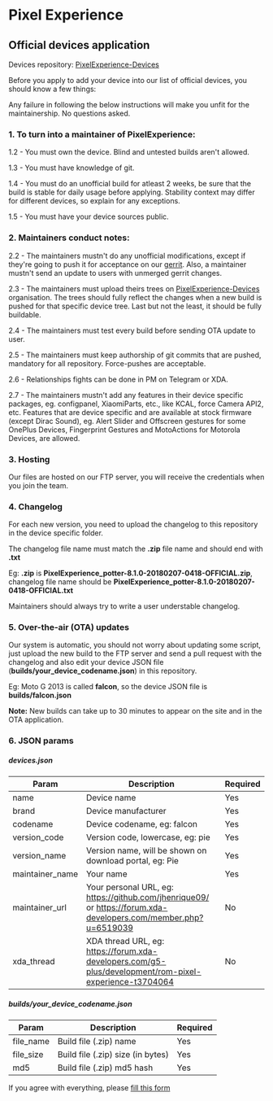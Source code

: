 # Pixel Experience
## Official devices application

Devices repository: [PixelExperience-Devices](https://github.com/PixelExperience-Devices)

Before you apply to add your device into our list of official devices, you should know a few things:

Any failure in following the below instructions will make you unfit for the maintainership. No questions asked.

### 1. To turn into a maintainer of PixelExperience:

1.2 - You must own the device. Blind and untested builds aren't allowed.

1.3 - You must have knowledge of git.

1.4 - You must do an unofficial build for atleast 2 weeks,  be sure that the build is stable for daily usage before applying. Stability context may differ for different devices, so explain for any exceptions.

1.5 - You must have your device sources public.

### 2. Maintainers conduct notes:

2.2 - The maintainers mustn't do any unofficial modifications, except if they're going to push it for acceptance on our [gerrit](https://gerrit.pixelexperience.org).
Also, a maintainer mustn't send an update to users with unmerged gerrit changes.

2.3 - The maintainers must upload theirs trees on [PixelExperience-Devices](https://github.com/PixelExperience-Devices) organisation. The trees should fully reflect the changes when a new build is pushed for that specific device tree. Last but not the least, it should be fully buildable.

2.4 - The maintainers must test every build before sending OTA update to user.

2.5 - The maintainers must keep authorship of git commits that are pushed, mandatory for all repository. Force-pushes are acceptable.

2.6 - Relationships fights can be done in PM on Telegram or XDA.

2.7 - The maintainers mustn't add any features in their device specific packages, eg. configpanel, XiaomiParts, etc., like KCAL, force Camera API2, etc. Features that are device specific and are available at stock firmware (except Dirac Sound), eg. Alert Slider and Offscreen gestures for some OnePlus Devices, Fingerprint Gestures and MotoActions for Motorola Devices, are allowed.

### 3. Hosting

Our files are hosted on our FTP server, you will receive the credentials when you join the team.

### 4. Changelog
For each new version, you need to upload the changelog to this repository in the device specific folder.

The changelog file name must match the **.zip** file name and should end with **.txt**

Eg: **.zip** is **PixelExperience_potter-8.1.0-20180207-0418-OFFICIAL.zip**, changelog file name should be **PixelExperience_potter-8.1.0-20180207-0418-OFFICIAL.txt**

Maintainers should always try to write a user understable changelog.

### 5. Over-the-air (OTA) updates
Our system is automatic, you should not worry about updating some script, just upload the new build to the FTP server and send a pull request with the changelog and also edit your device JSON file (**builds/your_device_codename.json**) in this repository.

Eg: Moto G 2013 is called **falcon**, so the device JSON file is **builds/falcon.json**

**Note:** New builds can take up to 30 minutes to appear on the site and in the OTA application.

### 6. JSON params

##### devices.json
| Param | Description | Required |
|--|--|--|
| name | Device name | Yes |
| brand | Device manufacturer | Yes |
| codename | Device codename, eg: falcon | Yes |
| version_code | Version code, lowercase, eg: pie | Yes |
| version_name | Version name, will be shown on download portal, eg: Pie | Yes |
| maintainer_name | Your name | Yes |
| maintainer_url | Your personal URL, eg: https://github.com/jhenrique09/ or https://forum.xda-developers.com/member.php?u=6519039 | No  |
| xda_thread | XDA thread URL, eg: https://forum.xda-developers.com/g5-plus/development/rom-pixel-experience-t3704064 | No |

##### builds/your_device_codename.json
| Param | Description | Required |
|--|--|--|
| file_name | Build file (.zip) name | Yes |
| file_size | Build file (.zip) size (in bytes) | Yes |
| md5 | Build file (.zip) md5 hash | Yes |

If you agree with everything, please [fill this form](https://forms.gle/b7kjDzsT2RrRh7WCA)
